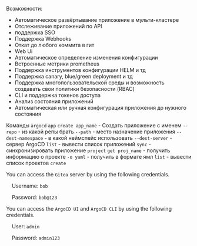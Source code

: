 Возможности:
- Автоматическое развёртывание приложение в мульти-кластере
- Отслеживание приложений по API
- поддержка SSO
- Поддержка Webhooks
- Откат до любого коммита в гит
- Web Ui
- Автоматическое определение изменения конфигурации
- Встроенные метрики prometheus
- Поддержка инструментов конфигурации HELM и тд 
- Поддержка canary, blue/green deployment и тд
- Поддержка многопользовательской среды и возможность создавать свои политики безопасности (RBAC)
- CLI и поддержка токенов доступа
- Анализ состояния приложений
- Автоматическая или ручная конфигурация приложения до нужного состояния


Команды
`argocd`
`app`
	`create app_name` - Создать приложение с именем
		`--repo` - из какой репы брать
		`--path` - место назначение приложения
		`--dest-namespace` - в какой неймспейс использовать
		`--dest-server` - сервер ArgoCD 
	`list` - вывести список приложений
	`sync` - синхронизировать приложение 
`project`
	`get proj_name` - получить информацию о проекте
		`-o yaml` - получить в формате ямл
	`list` - вывести список проектов
	`create`



You can access the `Gitea` server by using the following credentials.  
  
    Username: `bob`  
  
    Password: `bob@123`  
  
  
You can access the `ArgoCD UI` and `ArgoCD CLI` by using the following credentials.  
  
    User: `admin`  
  
    Password: `admin123`